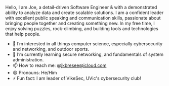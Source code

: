 Hello, I am Joe, a detail-driven Software Engineer & with a demonstrated ability to analyze data and create scalable solutions. I am a confident leader with excellent public speaking and communication skills, passionate about bringing people together and creating something new. In my free time, I enjoy solving puzzles, rock-climbing, and building tools and technologies that help people.

- 👀 I’m interested in all things computer science, especially cybersecurity and networking, and outdoor sports.
- 🌱 I’m currently learning secure networking, and fundamentals of system administration.
- 📫 How to reach me: @jkbresee@icloud.com
- 😄 Pronouns: He/Him
- ⚡ Fun fact: I am leader of VikeSec, UVic's cybersecurity club!

<!---
Joe-Bresee/Joe-Bresee is a ✨ special ✨ repository because its `README.md` (this file) appears on your GitHub profile.
You can click the Preview link to take a look at your changes.
--->
